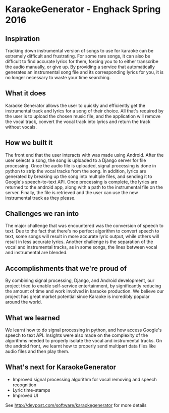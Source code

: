 # KaraokeGenerator - Enghack Spring 2016

## Inspiration
Tracking down instrumental version of songs to use for karaoke can be extremely difficult and frustrating. For some rare songs, it can also be difficult to find accurate lyrics for them, forcing you to to either transcribe the audio manually, or give up. By providing a service that automatically generates an instrumental song file and its corresponding lyrics for you, it is no longer necessary to waste your time searching.
 
## What it does
Karaoke Generator allows the user to quickly and efficiently get the instrumental track and lyrics for a song of their choice. All that's required by the user is to upload the chosen music file, and the application will remove the vocal track, convert the vocal track into lyrics and return the track without vocals.

## How we built it
The front end that the user interacts with was made using Android. After the user selects a song, the song is uploaded to a Django server for file processing. Once the audio file is uploaded, signal processing is done in python to strip the vocal tracks from the song. In addition, lyrics are generated by breaking up the song into multiple files, and sending it to Google's speech-to-text API. Once processing is complete, the lyrics are returned to the android app, along with a path to the instrumental file on the server. Finally, the file is retrieved and the user can use the new instrumental track as they please.

## Challenges we ran into
The major challenge that was encountered was the conversion of speech to text. Due to the fact that there's no perfect algorithm to convert speech to text, some songs will result in more accurate lyric output, while others will result in less accurate lyrics. Another challenge is the separation of the vocal and instrumental tracks, as in some songs, the lines between vocal and instrumental are blended.

## Accomplishments that we're proud of
By combining signal processing, Django, and Android development, our project tried to enable self-service entertainment, by significantly reducing the amount of time and work involved in karaoke production. We believe our project has great market potential since Karaoke is incredibly popular around the world.

## What we learned
We learnt how to do signal processing in python, and how access Google's speech to text API. Insights were also made on the complexity of the algorithms needed to properly isolate the vocal and instrumental tracks. On the android front, we learnt how to properly send multipart data files like audio files and then play them.

## What's next for KaraokeGenerator
- Improved signal processing algorithm for vocal removing and speech recognition 
- Lyric time-stamps
- Improved UI

See http://devpost.com/software/karaokegenerator for more details
